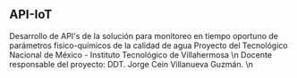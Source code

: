 ## API-IoT
Desarrollo de API's de la solución para monitoreo en tiempo oportuno de parámetros fisico-químicos de la calidad de agua
Proyecto del Tecnológico Nacional de México - Instituto Tecnológico de Villahermosa \n
Docente responsable del proyecto: DDT. Jorge Cein Villanueva Guzmán. \n
